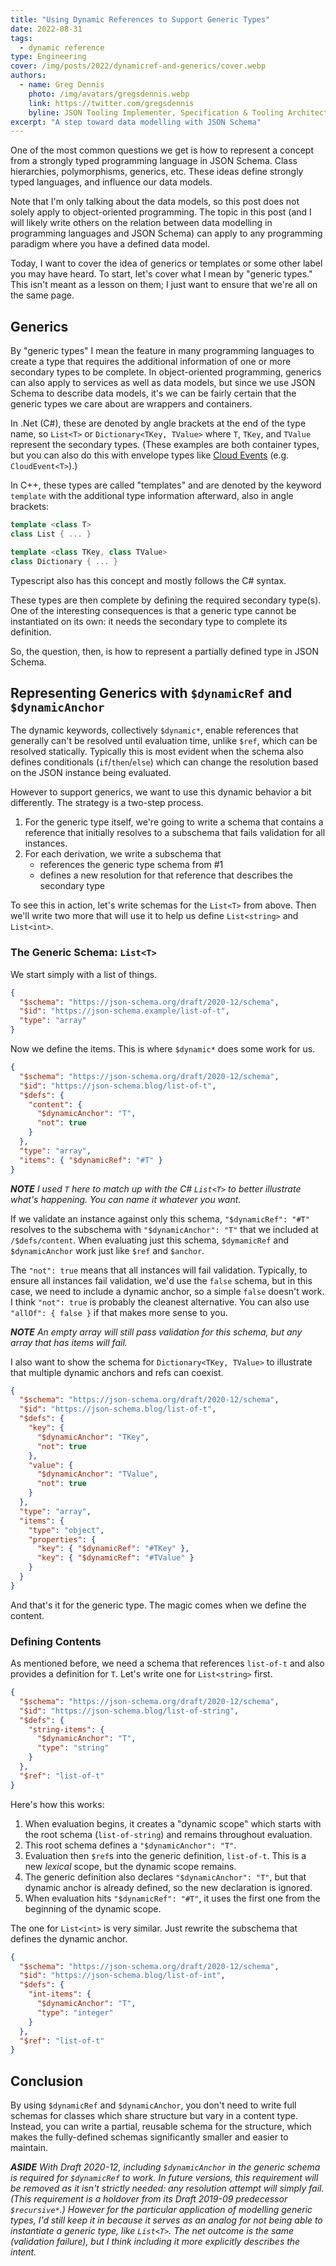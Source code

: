 ```yaml
---
title: "Using Dynamic References to Support Generic Types"
date: 2022-08-31
tags:
  - dynamic reference
type: Engineering
cover: /img/posts/2022/dynamicref-and-generics/cover.webp
authors:
  - name: Greg Dennis
    photo: /img/avatars/gregsdennis.webp
    link: https://twitter.com/gregsdennis
    byline: JSON Tooling Implementer, Specification & Tooling Architect @Postman
excerpt: "A step toward data modelling with JSON Schema"
---
```


One of the most common questions we get is how to represent a concept from a strongly typed programming language in JSON Schema.  Class hierarchies, polymorphisms, generics, etc.  These ideas define strongly typed languages, and influence our data models.

Note that I'm only talking about the data models, so this post does not solely apply to object-oriented programming.  The topic in this post (and I will likely write others on the relation between data modelling in programming languages and JSON Schema) can apply to any programming paradigm where you have a defined data model.

Today, I want to cover the idea of generics or templates or some other label you may have heard.  To start, let's cover what I mean by "generic types."  This isn't meant as a lesson on them; I just want to ensure that we're all on the same page.

## Generics

By "generic types" I mean the feature in many programming languages to create a type that requires the additional information of one or more secondary types to be complete.  In object-oriented programming, generics can also apply to services as well as data models, but since we use JSON Schema to describe data models, it's we can be fairly certain that the generic types we care about are wrappers and containers.

In .Net (C#), these are denoted by angle brackets at the end of the type name, so `List<T>` or `Dictionary<TKey, TValue>` where `T`, `TKey`, and `TValue` represent the secondary types.  (These examples are both container types, but you can also do this with envelope types like [Cloud Events](https://cloudevents.io/) (e.g. `CloudEvent<T>`).)

In C++, these types are called "templates" and are denoted by the keyword `template` with the additional type information afterward, also in angle brackets:

```cpp
template <class T>
class List { ... }

template <class TKey, class TValue>
class Dictionary { ... }
```

Typescript also has this concept and mostly follows the C# syntax.

These types are then complete by defining the required secondary type(s).  One of the interesting consequences is that a generic type cannot be instantiated on its own: it needs the secondary type to complete its definition.

So, the question, then, is how to represent a partially defined type in JSON Schema.

## Representing Generics with `$dynamicRef` and `$dynamicAnchor`

The dynamic keywords, collectively `$dynamic*`, enable references that generally can't be resolved until evaluation time, unlike `$ref`, which can be resolved statically.  Typically this is most evident when the schema also defines conditionals (`if`/`then`/`else`) which can change the resolution based on the JSON instance being evaluated.

However to support generics, we want to use this dynamic behavior a bit differently.  The strategy is a two-step process.

1. For the generic type itself, we're going to write a schema that contains a reference that initially resolves to a subschema that fails validation for all instances.
2. For each derivation, we write a subschema that
    - references the generic type schema from #1
    - defines a new resolution for that reference that describes the secondary type

To see this in action, let's write schemas for the `List<T>` from above.  Then we'll write two more that will use it to help us define `List<string>` and `List<int>`.

### The Generic Schema: `List<T>`

We start simply with a list of things.

```json
{
  "$schema": "https://json-schema.org/draft/2020-12/schema",
  "$id": "https://json-schema.example/list-of-t",
  "type": "array"
}
```

Now we define the items.  This is where `$dynamic*` does some work for us.

```json
{
  "$schema": "https://json-schema.org/draft/2020-12/schema",
  "$id": "https://json-schema.blog/list-of-t",
  "$defs": {
    "content": {
      "$dynamicAnchor": "T",
      "not": true
    }
  },
  "type": "array",
  "items": { "$dynamicRef": "#T" }
}
```

***NOTE** I used `T` here to match up with the C# `List<T>` to better illustrate what's happening.  You can name it whatever you want.*

If we validate an instance against only this schema, `"$dynamicRef": "#T"` resolves to the subschema with `"$dynamicAnchor": "T"` that we included at `/$defs/content`.  When evaluating just this schema, `$dymamicRef` and `$dynamicAnchor` work just like `$ref` and `$anchor`.

The `"not": true` means that all instances will fail validation.  Typically, to ensure all instances fail validation, we'd use the `false` schema, but in this case, we need to include a dynamic anchor, so a simple `false` doesn't work.  I think `"not": true` is probably the cleanest alternative.  You can also use `"allOf": { false }` if that makes more sense to you.

***NOTE** An empty array will still pass validation for this schema, but any array that has items will fail.*

I also want to show the schema for `Dictionary<TKey, TValue>` to illustrate that multiple dynamic anchors and refs can coexist.

```json
{
  "$schema": "https://json-schema.org/draft/2020-12/schema",
  "$id": "https://json-schema.blog/list-of-t",
  "$defs": {
    "key": {
      "$dynamicAnchor": "TKey",
      "not": true
    },
    "value": {
      "$dynamicAnchor": "TValue",
      "not": true
    }
  },
  "type": "array",
  "items": {
    "type": "object",
    "properties": {
      "key": { "$dynamicRef": "#TKey" },
      "key": { "$dynamicRef": "#TValue" }
    }
  }
}
```

And that's it for the generic type.  The magic comes when we define the content.

### Defining Contents

As mentioned before, we need a schema that references `list-of-t` and also provides a definition for `T`.  Let's write one for `List<string>` first.

```json
{
  "$schema": "https://json-schema.org/draft/2020-12/schema",
  "$id": "https://json-schema.blog/list-of-string",
  "$defs": {
    "string-items": {
      "$dynamicAnchor": "T",
      "type": "string"
    }
  },
  "$ref": "list-of-t"
}
```

Here's how this works:

1. When evaluation begins, it creates a "dynamic scope" which starts with the root schema (`list-of-string`) and remains throughout evaluation.
2. This root schema defines a `"$dynamicAnchor": "T"`.
3. Evaluation then `$ref`s into the generic definition, `list-of-t`.  This is a new _lexical_ scope, but the dynamic scope remains.
4. The generic definition also declares `"$dynamicAnchor": "T"`, but that dynamic anchor is already defined, so the new declaration is ignored.
5. When evaluation hits `"$dynamicRef": "#T"`, it uses the first one from the beginning of the dynamic scope.

The one for `List<int>` is very similar.  Just rewrite the subschema that defines the dynamic anchor.

```json
{
  "$schema": "https://json-schema.org/draft/2020-12/schema",
  "$id": "https://json-schema.blog/list-of-int",
  "$defs": {
    "int-items": {
      "$dynamicAnchor": "T",
      "type": "integer"
    }
  },
  "$ref": "list-of-t"
}
```

## Conclusion

By using `$dynamicRef` and `$dynamicAnchor`, you don't need to write full schemas for classes which share structure but vary in a content type.  Instead, you can write a partial, reusable schema for the structure, which makes the fully-defined schemas significantly smaller and easier to maintain.

***ASIDE** With Draft 2020-12, including `$dynamicAnchor` in the generic schema is required for `$dynamicRef` to work.  In future versions, this requirement will be removed as it isn't strictly needed: any resolution attempt will simply fail.  (This requirement is a holdover from its Draft 2019-09 predecessor `$recursive*`.)  However for the particular application of modelling generic types, I'd still keep it in because it serves as an analog for not being able to instantiate a generic type, like `List<T>`.  The net outcome is the same (validation failure), but I think including it more explicitly describes the intent.*